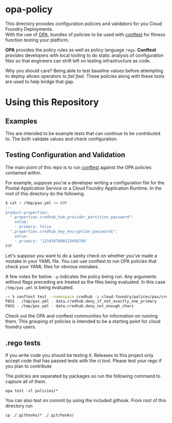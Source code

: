 # opa-policy
This directory provides configuration policies and validators for you Cloud Foundry Deployments. \
With the use of [OPA](https://www.openpolicyagent.org/), bundles of policies to be used with [conftest](https://github.com/instrumenta/conftest) for fitness function testing your platform.

**OPA** provides the policy rules as well as policy language `rego`. **Conftest** provides developers with local tooling to do static analysis of configuration files so that engineers can shift left on testing infrastructure as code.

Why you should care? Being able to test baseline values before attempting to deploy allows operators to *fail fast*. 
These policies along with these tools are used to help bridge that gap.

# Using this Repository

## Examples

This are intended to be example tests that can continue to be contributed to. The both validate values and check configuration.

## Testing Configuration and Validation

The main point of this repo is to run [conftest](https://github.com/instrumenta/conftest) against the OPA policies contained within. 

For example, suppose you're a developer writing a configuration file for the Pivotal Application Service or a Cloud Foundry Application Runtime. In the root of this directory do the following.

```sh
$ cat > /tmp/pas.yml <<-EOF
---
product-properties:
  ".properties.credhub_hsm_provider_partition_password":
    value:
    - primary: false
  ".properties.credhub_key_encryption_passwords":
    value:
    - primary: '1234567890123456789'
EOF
```

Let's suppose you want to do a sanity check on whether you've made a mistake in your YAML file. You can use conftest to run OPA policies that check your YAML files for obvious mistakes.

A few notes for below. `-p` indicates the policy being run. Any arguments without flags preceding are treated as the files being evaluated. In this case `/tmp/pas.yml` is being evaluated.

```sh
-> % conftest test --namespace credhub -p cloud-foundry/polices/pas/credhub-key/credhub_key.rego /tmp/pas.yml
PASS - /tmp/pas.yml - data.credhub.deny_if_not_exactly_one_primary
PASS - /tmp/pas.yml - data.credhub.deny_not_enough_chars
```

Check out the OPA and conftest communities for information on running them. This grouping of policies is intended to be a starting point for cloud foundry users.

## .rego tests
If you write code you should be testing it. Releases to this project only accept code that has passed tests with the ci tool. Please test your rego if you plan to contribute

The policies are separated by packages so run the following command to capture all of them.

```shell
opa test -vl policies/*
```

You can also test on commit by using the included githook. From root of this directory run

```shell
cp ./.githooks/* ./.git/hooks/
```

